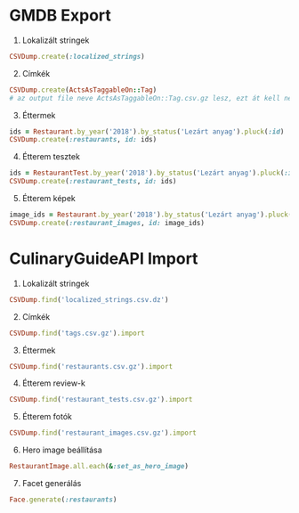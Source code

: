 # GMDB Export

1. Lokalizált stringek
```ruby
CSVDump.create(:localized_strings)
```
2. Címkék
```ruby
CSVDump.create(ActsAsTaggableOn::Tag)
# az output file neve ActsAsTaggableOn::Tag.csv.gz lesz, ezt át kell nevezni tags.csv.gz-re
```
3. Éttermek
```ruby
ids = Restaurant.by_year('2018').by_status('Lezárt anyag').pluck(:id)
CSVDump.create(:restaurants, id: ids)
```
4. Étterem tesztek
```ruby
ids = RestaurantTest.by_year('2018').by_status('Lezárt anyag').pluck(:id)
CSVDump.create(:restaurant_tests, id: ids)
```
5. Étterem képek
```ruby
image_ids = Restaurant.by_year('2018').by_status('Lezárt anyag').pluck(:hero_image_id)
CSVDump.create(:restaurant_images, id: image_ids)
```

# CulinaryGuideAPI Import

1. Lokalizált stringek
```ruby
CSVDump.find('localized_strings.csv.dz')
```
2. Címkék
```ruby
CSVDump.find('tags.csv.gz').import
```
3. Éttermek
```ruby
CSVDump.find('restaurants.csv.gz').import
```
4. Étterem review-k
```ruby
CSVDump.find('restaurant_tests.csv.gz').import
```
5. Étterem fotók
```ruby
CSVDump.find('restaurant_images.csv.gz').import
```
6. Hero image beállítása
```ruby
RestaurantImage.all.each(&:set_as_hero_image)
```
7. Facet generálás 
```ruby
Face.generate(:restaurants)
```
